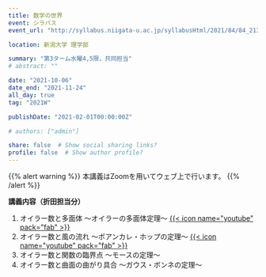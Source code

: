 ```yaml
---
title: 数学の世界
event: シラバス
event_url: "http://syllabus.niigata-u.ac.jp/syllabusHtml/2021/84/84_213G6501_ja_JP.html"

location: 新潟大学 理学部

summary: "第3ターム水曜4,5限，共同担当"
# abstract: ""

date: "2021-10-06"
date_end: "2021-11-24"
all_day: true
tag: "2021W"

publishDate: "2021-02-01T00:00:00Z"

# authors: ["admin"]

share: false  # Show social sharing links?
profile: false  # Show author profile?
---
```

{{% alert warning %}}
本講義はZoomを用いてウェブ上で行います。
{{% /alert %}}

**講義内容（折田担当分）**

1. オイラー数と多面体 ～オイラーの多面体定理～
	[{{< icon name="youtube" pack="fab" >}}](https://youtu.be/ieF8B8f01N0)
2. オイラー数と風の流れ ～ポアンカレ・ホップの定理～
	[{{< icon name="youtube" pack="fab" >}}](https://youtu.be/r6r3F6Ow2PE)
3. オイラー数と関数の臨界点 ～モースの定理～
4. オイラー数と曲面の曲がり具合 ～ガウス・ボンネの定理～
